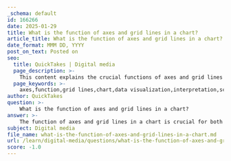 ```yaml
---
_schema: default
id: 166266
date: 2025-01-29
title: What is the function of axes and grid lines in a chart?
article_title: What is the function of axes and grid lines in a chart?
date_format: MMM DD, YYYY
post_on_text: Posted on
seo:
  title: QuickTakes | Digital media
  page_description: >-
    This content explains the crucial functions of axes and grid lines in charts, detailing their roles in data visualization, scale indication, labeling, alignment aid, and improving interpretability.
  page_keywords: >-
    axes,function,grid lines,chart,data visualization,interpretation,scale,reference lines,alignment aid,visual reference,labeling,cognitive load
author: QuickTakes
question: >-
    What is the function of axes and grid lines in a chart?
answer: >-
    The function of axes and grid lines in a chart is crucial for both the creation and interpretation of data visualizations. Here’s a detailed breakdown of their roles:\n\n### Axes\n1. **Reference Lines**: Axes serve as the primary reference lines in a chart, defining the scale of the data being presented. Typically, a chart will have two axes:\n   - **X-Axis (Horizontal)**: Often represents the independent variable or categories.\n   - **Y-Axis (Vertical)**: Usually represents the dependent variable or the values being measured.\n\n2. **Scale Indication**: The axes are marked with tick marks that indicate units of measurement, allowing viewers to understand the scale and magnitude of the data points plotted on the chart.\n\n3. **Labeling**: Each axis should be clearly labeled to inform the viewer what data is being represented. This is essential for clarity and understanding, as it provides context to the data.\n\n### Grid Lines\n1. **Alignment Aid**: Grid lines extend from the tick marks across the chart area, helping to align data points with the corresponding values on the axes. This visual aid makes it easier for viewers to read and interpret the data accurately.\n\n2. **Visual Reference**: They provide a visual reference that can help in estimating values and comparing different data points. For example, in a line chart, grid lines can help viewers track the trend of data points over time.\n\n3. **Reducing Cognitive Load**: By providing a structured background, grid lines can reduce the cognitive load on viewers, allowing them to focus on the data itself rather than trying to decipher the scale.\n\n### Summary\nIn summary, axes and grid lines are fundamental components of a chart that enhance its readability and interpretability. They provide necessary context, scale, and alignment, which are essential for effective data visualization. Properly designed axes and grid lines contribute to a clearer understanding of the data being presented, aligning with the principles of effective data visualization.
subject: Digital media
file_name: what-is-the-function-of-axes-and-grid-lines-in-a-chart.md
url: /learn/digital-media/questions/what-is-the-function-of-axes-and-grid-lines-in-a-chart
score: -1.0
---
```


&nbsp;